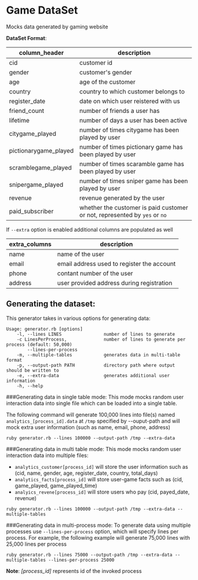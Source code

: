 Game DataSet
============
Mocks data generated by gaming website

**DataSet Format**:

| column_header | description |
| ------------- | ----------- |
| cid | customer id |
| gender | customer's gender |
| age | age of the customer |
| country | country to which customer belongs to |
| register_date | date on which user reistered with us |
| friend_count | number of friends a user has |
| lifetime | number of days a user has been active |
| citygame_played | number of times citygame has been played by user |
| pictionarygame_played | number of times pictionary game has been played by user |
| scramblegame_played | number of times scaramble game has been played by user |
| snipergame_played | number of times sniper game has been played by user |
| revenue | revenue generated by the user |
| paid_subscriber | whether the customer is paid customer or not, represented by `yes` or `no` |

If `--extra` option is enabled additional columns are populated as well

| extra_columns | description |
| ------------- | ----------- |
| name | name of the user |
| email | email address used to register the account |
| phone | contant number of the user |
| address | user provided address during registration |

Generating the dataset:
----------------------
This generator takes in various options for generating data:

```
Usage: generator.rb [options]
    -l, --lines LINES                number of lines to generate
    -c LinesPerProcess,              number of lines to generate per process (default: 50,000)
        --lines-per-process
    -m, --multiple-tables            generates data in multi-table format
    -p, --output-path PATH           directory path where output should be written to
    -e, --extra-data                 generates additional user information
    -h, --help
```

###Generating data in single table mode:
This mode mocks random user interaction data into single file which can be loaded into a single table.

The following command will generate 100,000 lines into file(s) named `analytics_[process_id].data` at `/tmp` specified by --ouput-path and will mock extra user information (such as name, email, phone, address)

```
ruby generator.rb --lines 100000 --output-path /tmp --extra-data
```

###Generating data in multi table mode:
This mode mocks random user interaction data into multiple files:

* `analytics_customer[process_id]` will store the user information such as (cid, name, gender, age, register_date, country, total_days)
* `analytics_facts[process_id]` will store user-game facts such as (cid, game_played, game_played_time)
* `analyics_revene[process_id]` will store users who pay (cid, payed_date, revenue)

```
ruby generator.rb --lines 100000 --output-path /tmp --extra-data --multiple-tables
```

###Generating data in multi-process mode:
To generate data using multiple processes use `--lines-per-process` option, which will specify lines per process. For example, the following example will generate 75,000 lines with 25,000 lines per process

```
ruby generator.rb --lines 75000 --output-path /tmp --extra-data --multiple-tables --lines-per-process 25000
```

**Note**: *[process_id]* represents id of the invoked process